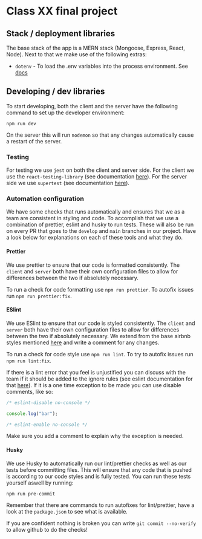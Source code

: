 # Class XX final project

## Stack / deployment libraries

The base stack of the app is a MERN stack (Mongoose, Express, React, Node). Next to that we make use of the following extras:

- `dotenv` - To load the .env variables into the process environment. See [docs](https://www.npmjs.com/package/dotenv)

## Developing / dev libraries

To start developing, both the client and the server have the following command to set up the developer environment:

`npm run dev`

On the server this will run `nodemon` so that any changes automatically cause a restart of the server.

### Testing

For testing we use `jest` on both the client and server side. For the client we use the `react-testing-library` (see documentation [here](https://testing-library.com/docs/react-testing-library/intro/)). For the server side we use `supertest` (see documentation [here](https://github.com/visionmedia/supertest)).

### Automation configuration

We have some checks that runs automatically and ensures that we as a team are consistent in styling and code. To accomplish that we use a combination of prettier, eslint and husky to run tests. These will also be run on every PR that goes to the `develop` and `main` branches in our project. Have a look below for explanations on each of these tools and what they do.

#### Prettier

We use prettier to ensure that our code is formatted consistently. The `client` and `server` both have their own configuration files to allow for differences between the two if absolutely necessary.

To run a check for code formatting use `npm run prettier`. To autofix issues run `npm run prettier:fix`.

#### ESlint

We use ESlint to ensure that our code is styled consistently. The `client` and `server` both have their own configuration files to allow for differences between the two if absolutely necessary. We extend from the base airbnb styles mentioned [here](https://github.com/airbnb/javascript) and write a comment for any changes.

To run a check for code style use `npm run lint`. To try to autofix issues run `npm run lint:fix`.

If there is a lint error that you feel is unjustified you can discuss with the team if it should be added to the ignore rules (see eslint documentation for that [here](https://eslint.org/docs/user-guide/configuring/rules)). If it is a one time exception to be made you can use disable comments, like so:

```js
/* eslint-disable no-console */

console.log("bar");

/* eslint-enable no-console */
```

Make sure you add a comment to explain why the exception is needed.

#### Husky

We use Husky to automatically run our lint/prettier checks as well as our tests before committing files. This will ensure that any code that is pushed is according to our code styles and is fully tested. You can run these tests yourself aswell by running:

`npm run pre-commit`

Remember that there are commands to run autofixes for lint/prettier, have a look at the `package.json` to see what is available.

If you are confident nothing is broken you can write `git commit --no-verify` to allow github to do the checks!
